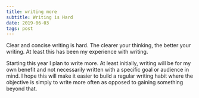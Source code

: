 ```yaml
---
title: writing more
subtitle: Writing is Hard
date: 2019-06-03
tags: post
---
```


Clear and concise writing is hard. The clearer your thinking, the better your writing. At least this has been my experience with writing.

Starting this year I plan to write more. At least initially, writing will be for my own benefit and not necessarily written with a specific goal or audience in mind. I hope this will make it easier to build a regular writing habit where the objective is simply to write more often as opposed to gaining something beyond that.

